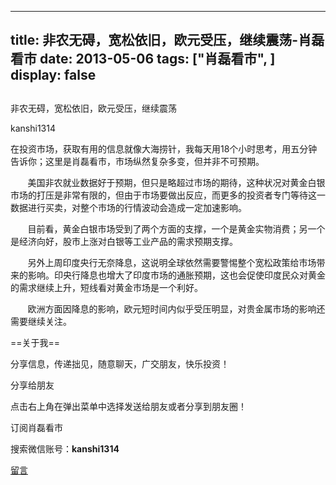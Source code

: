 
---
title:  非农无碍，宽松依旧，欧元受压，继续震荡-肖磊看市
date: 2013-05-06
tags: ["肖磊看市", ]
display: false
---


## 



非农无碍，宽松依旧，欧元受压，继续震荡




kanshi1314




在投资市场，获取有用的信息就像大海捞针，我每天用18个小时思考，用五分钟告诉你；这里是肖磊看市，市场纵然复杂多变，但并非不可预期。


 &nbsp; &nbsp; &nbsp; &nbsp;美国非农就业数据好于预期，但只是略超过市场的期待，这种状况对黄金白银市场的打压是非常有限的，但由于市场要做出反应，而更多的投资者专门等待这一数据进行买卖，对整个市场的行情波动会造成一定加速影响。

 &nbsp; &nbsp; &nbsp; &nbsp;目前看，黄金白银市场受到了两个方面的支撑，一个是黄金实物消费；另一个是经济向好，股市上涨对白银等工业产品的需求预期支撑。

 &nbsp; &nbsp; &nbsp; &nbsp;另外上周印度央行无奈降息，这说明全球依然需要警惕整个宽松政策给市场带来的影响。印央行降息也增大了印度市场的通胀预期，这也会促使印度民众对黄金的需求继续上升，短线看对黄金市场是一个利好。

 &nbsp; &nbsp; &nbsp; &nbsp;欧洲方面因降息的影响，欧元短时间内似乎受压明显，对贵金属市场的影响还需要继续关注。

 

 

 

 

 

 

==关于我== 

分享信息，传递拙见，随意聊天，广交朋友，快乐投资！

 

分享给朋友

点击右上角在弹出菜单中选择发送给朋友或者分享到朋友圈！　

 

订阅肖磊看市

搜索微信账号：**kanshi1314**

 









[留言](javascript:;)


